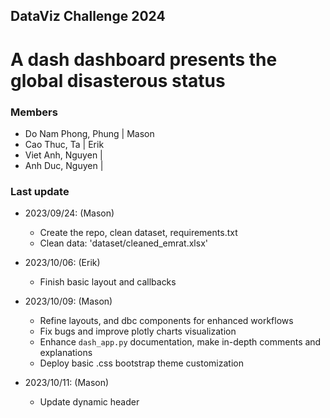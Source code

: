 ## DataViz Challenge 2024
# A dash dashboard presents the global disasterous status


### Members
- Do Nam Phong, Phung | Mason
- Cao Thuc, Ta | Erik
- Viet Anh, Nguyen | 
- Anh Duc, Nguyen | 


### Last update
* 2023/09/24: (Mason) 
    - Create the repo, clean dataset, requirements.txt
    - Clean data: 'dataset/cleaned_emrat.xlsx'

* 2023/10/06: (Erik)
    - Finish basic layout and callbacks
 
* 2023/10/09: (Mason)
    - Refine layouts, and dbc components for enhanced workflows
    - Fix bugs and improve plotly charts visualization
    - Enhance `dash_app.py` documentation, make in-depth comments and explanations
    - Deploy basic .css bootstrap theme customization

* 2023/10/11: (Mason)
    - Update dynamic header
